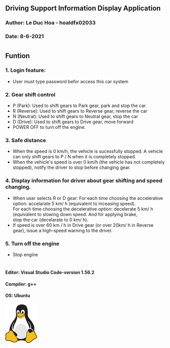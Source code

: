 ## Driving Support Information Display Application
### Author: **Le Duc Hoa - hoaldfx02033**
### Date: 8-6-2021
#
## Funtion
### 1. Login feature:
- User must type password befor access this car system
### 2. Gear shift control
- P (Park): Used to shift gears to Park gear, park and stop the car
- R (Reverse): Used to shift gears to Reverse gear, reverse the car
- N (Neutral): Used to shift gears to Neutral gear, stop the car
- D (Drive): Used to shift gears to Drive gear, move forward
- POWER OFF to turn off the engine.
### 3. Safe distance
- When the speed is 0 km/h, the vehicle is sucessfully stopped. A vehicle can only shift gears to P / N when it is completely stopped.
- When the vehicle's speed is over 0 km/h (the vehicle has not completely stopped), notify the driver to stop before changing gear.
### 4. Display information for driver about gear shifting and speed changing.
- When user selects R or D gear:
For each time choosing the accelerative option: accelarate 5 km/ h (equivalent to inceasing speed).<br> For each time choosing the decelerative option: decelerate 5 km/ h (equivalent to slowing down speed. And for applying brake, <br>stop the car (decelarate to 0 km/ h).
- If speed is over 60 km / h in Drive gear (or over 20km/ h in Reverse gear), issue a high-speed warning to the driver.
### 5. Turn off the engine
- Stop engine
#
#### Editor: Visual Studio Code-version 1.56.2
#### Compiler: g++
#### OS: Ubuntu
#### ![Tux, the Linux mascot](tux.png)